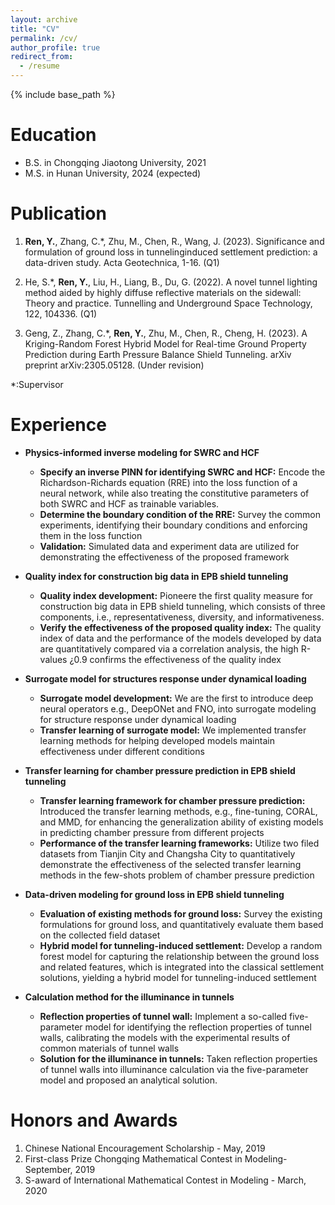 ```yaml
---
layout: archive
title: "CV"
permalink: /cv/
author_profile: true
redirect_from:
  - /resume
---
```


{% include base_path %}

Education
======
* B.S. in Chongqing Jiaotong University, 2021
* M.S. in Hunan University, 2024 (expected)

Publication 
======
1. **Ren, Y.**, Zhang, C.*, Zhu, M., Chen, R., Wang, J. (2023). Significance and formulation of ground loss in tunnelinginduced settlement prediction: a data-driven study. Acta Geotechnica, 1-16. (Q1) 

2. He, S.*, **Ren, Y.**, Liu, H., Liang, B., Du, G. (2022). A novel tunnel lighting method aided by highly diffuse reflective materials on the sidewall: Theory and practice. Tunnelling and Underground Space Technology, 122, 104336. (Q1) 

3. Geng, Z., Zhang, C.*, **Ren, Y.**, Zhu, M., Chen, R., Cheng, H. (2023). A Kriging-Random Forest Hybrid Model for Real-time Ground Property Prediction during Earth Pressure Balance Shield Tunneling. arXiv preprint arXiv:2305.05128. (Under revision) 

*:Supervisor 

Experience 
======
* **Physics-informed inverse modeling for SWRC and HCF**
  * **Specify an inverse PINN for identifying SWRC and HCF:** Encode the Richardson-Richards equation (RRE) into the loss function of a neural network, while also treating the constitutive parameters of both SWRC and HCF as trainable variables.
  * **Determine the boundary condition of the RRE:** Survey the common experiments, identifying their boundary conditions and enforcing them in the loss function 
  * **Validation:** Simulated data and experiment data are utilized for demonstrating the effectiveness of the proposed framework 


* **Quality index for construction big data in EPB shield tunneling**
  * **Quality index development:** Pioneere the first quality measure for construction big data in EPB shield tunneling, which consists of three components, i.e., representativeness, diversity, and informativeness. 
  * **Verify the effectiveness of the proposed quality index:** The quality index of data and the performance of the models developed by data are quantitatively compared via a correlation analysis, the high R-values ¿0.9 confirms the effectiveness of the quality index 


* **Surrogate model for structures response under dynamical loading**
  * **Surrogate model development:** We are the first to introduce deep neural operators e.g., DeepONet and FNO, into surrogate modeling for structure response under dynamical loading
  * **Transfer learning of surrogate model:** We implemented transfer learning methods for helping developed models maintain effectiveness under different conditions 


* **Transfer learning for chamber pressure prediction in EPB shield tunneling**
  * **Transfer learning framework for chamber pressure prediction:** Introduced the transfer learning methods, e.g., fine-tuning, CORAL, and MMD, for enhancing the generalization ability of existing models in predicting chamber pressure from different projects 
  * **Performance of the transfer learning frameworks:** Utilize two filed datasets from Tianjin City and Changsha City to quantitatively demonstrate the effectiveness of the selected transfer learning methods in the few-shots problem of chamber pressure prediction 

*  **Data-driven modeling for ground loss in EPB shield tunneling**
    * **Evaluation of existing methods for ground loss:** Survey the existing formulations for ground loss, and quantitatively evaluate them based on the collected field dataset 
    * **Hybrid model for tunneling-induced settlement:** Develop a random forest model for capturing the relationship between the ground loss and related features, which is integrated into the classical settlement solutions, yielding a hybrid model for tunneling-induced settlement



* **Calculation method for the illuminance in tunnels**
  * **Reflection properties of tunnel wall:** Implement a so-called five-parameter model for identifying the reflection properties of tunnel walls, calibrating the models with the experimental results of common materials of tunnel walls
  *  **Solution for the illuminance in tunnels:** Taken reflection properties of tunnel walls into illuminance calculation via the five-parameter model and proposed an analytical solution. 

Honors and Awards  
======
1. Chinese National Encouragement Scholarship - May, 2019 
2. First-class Prize Chongqing Mathematical Contest in Modeling- September, 2019 
3. S-award of International Mathematical Contest in Modeling - March, 2020